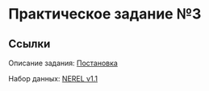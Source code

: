 # Практическое задание №3

## Ссылки
Описание задания: [Постановка](https://tpc.ispras.ru/wp-content/uploads/2022/11/TPC2022-03.pdf)

Набор данных: [NEREL v1.1](https://github.com/nerel-ds/NEREL/releases/download/1.1/NEREL-v1.1.zip)
